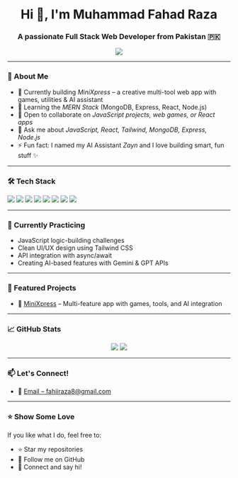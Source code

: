 <h1 align="center">Hi 👋, I'm Muhammad Fahad Raza</h1>
<h3 align="center">A passionate Full Stack Web Developer from Pakistan 🇵🇰</h3>

<p align="center">
  <img src="https://readme-typing-svg.herokuapp.com?font=Fira+Code&size=22&pause=1000&color=0202ff&center=true&width=500&lines=BSIT+Student+%26+Full+Stack+Developer;Loves+JavaScript+and+React;Building+cool+projects+everyday!"/>
</p>

---

### 🚀 About Me
- 🔭 Currently building *MiniXpress* – a creative multi-tool web app with games, utilities & AI assistant  
- 🌱 Learning the *MERN Stack* (MongoDB, Express, React, Node.js)  
- 👯 Open to collaborate on *JavaScript projects, web games, or React apps*  
- 💬 Ask me about *JavaScript, React, Tailwind, MongoDB, Express, Node.js*  
- ⚡ Fun fact: I named my AI Assistant *Zayn* and I love building smart, fun stuff ✨  

---

### 🛠 Tech Stack
<p>
  <img src="https://img.shields.io/badge/JavaScript-F7DF1E?style=flat&logo=javascript&logoColor=black"/>
  <img src="https://img.shields.io/badge/React-61DAFB?style=flat&logo=react&logoColor=black"/>
  <img src="https://img.shields.io/badge/Tailwind_CSS-38B2AC?style=flat&logo=tailwind-css&logoColor=white"/>
  <img src="https://img.shields.io/badge/Node.js-339933?style=flat&logo=node.js&logoColor=white"/>
  <img src="https://img.shields.io/badge/Express.js-000000?style=flat&logo=express&logoColor=white"/>
  <img src="https://img.shields.io/badge/MongoDB-47A248?style=flat&logo=mongodb&logoColor=white"/>
  <img src="https://img.shields.io/badge/Git-F05032?style=flat&logo=git&logoColor=white"/>
  <img src="https://img.shields.io/badge/C%2B%2B-00599C?style=flat&logo=c%2B%2B&logoColor=white"/>
</p>

---

### 🧠 Currently Practicing
- JavaScript logic-building challenges  
- Clean UI/UX design using Tailwind CSS  
- API integration with async/await  
- Creating AI-based features with Gemini & GPT APIs  

---

### 🌟 Featured Projects
- 🧩 [MiniXpress](https://fahad-108.github.io/MINIEXPRESS/) – Multi-feature app with games, tools, and AI integration  

---

### 📈 GitHub Stats
<p align="center">
  <img src="https://github-readme-stats.vercel.app/api?username=Fahad-108&show_icons=true&theme=tokyonight&hide=prs"/>
  <img src="https://github-readme-stats.vercel.app/api/top-langs/?username=Fahad-108&layout=compact&theme=tokyonight"/>
</p>

---

### 📫 Let's Connect!
- 📧 [Email – fahiiraza8@gmail.com](mailto:fahiiraza8@gmail.com)  

---

### ⭐ Show Some Love
If you like what I do, feel free to:  
- ⭐ Star my repositories  
- 🔔 Follow me on GitHub  
- 💬 Connect and say hi!
